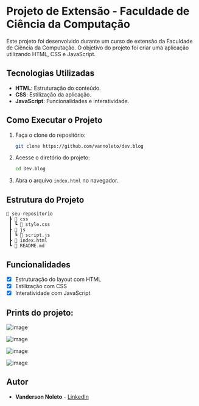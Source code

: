 # Projeto de Extensão - Faculdade de Ciência da Computação

Este projeto foi desenvolvido durante um curso de extensão da Faculdade de Ciência da Computação. O objetivo do projeto foi criar uma aplicação utilizando HTML, CSS e JavaScript.

## Tecnologias Utilizadas

- **HTML**: Estruturação do conteúdo.
- **CSS**: Estilização da aplicação.
- **JavaScript**: Funcionalidades e interatividade.

## Como Executar o Projeto

1. Faça o clone do repositório:
   ```bash
   git clone https://github.com/vannoleto/dev.blog
   ```
2. Acesse o diretório do projeto:
   ```bash
   cd Dev.blog
   ```
3. Abra o arquivo `index.html` no navegador.

## Estrutura do Projeto

```
📂 seu-repositorio
 ┣ 📂 css
 ┃ ┗ 📜 style.css
 ┣ 📂 js
 ┃ ┗ 📜 script.js
 ┣ 📜 index.html
 ┗ 📜 README.md
```

## Funcionalidades

- [x] Estruturação do layout com HTML
- [x] Estilização com CSS
- [x] Interatividade com JavaScript

## Prints do projeto:

![image](https://github.com/user-attachments/assets/2fca5709-e4d8-42f7-8470-8721ba07887e)

![image](https://github.com/user-attachments/assets/cd6b78c9-318e-457e-afc5-214f165762d8)

![image](https://github.com/user-attachments/assets/15b3f249-6ed9-4697-8ba9-259fdc99f065)

![image](https://github.com/user-attachments/assets/d72c7ddf-16d1-4b5a-a841-49acbf5ec9ee)





## Autor

- **Vanderson Noleto** - [LinkedIn](https://www.linkedin.com/in/vanderson-noleto)
